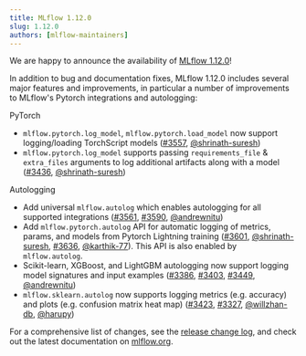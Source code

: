 ```yaml
---
title: MLflow 1.12.0
slug: 1.12.0
authors: [mlflow-maintainers]
---
```


We are happy to announce the availability of [MLflow 1.12.0](https://github.com/mlflow/mlflow/releases/tag/v1.12.0)!

In addition to bug and documentation fixes, MLflow 1.12.0 includes several major features and improvements, in particular a number of improvements to MLflow's Pytorch integrations and autologging:

PyTorch

- `mlflow.pytorch.log_model`, `mlflow.pytorch.load_model` now support logging/loading TorchScript models ([#3557](https://github.com/mlflow/mlflow/pull/3557), [@shrinath-suresh](https://github.com/shrinath-suresh))
- `mlflow.pytorch.log_model` supports passing `requirements_file` & `extra_files` arguments to log additional artifacts along with a model ([#3436](https://github.com/mlflow/mlflow/pull/3436), [@shrinath-suresh](https://github.com/shrinath-suresh))

Autologging

- Add universal `mlflow.autolog` which enables autologging for all supported integrations ([#3561](https://github.com/mlflow/mlflow/pull/3561), [#3590](https://github.com/mlflow/mlflow/pull/3590), [@andrewnitu](https://github.com/andrewnitu))
- Add `mlflow.pytorch.autolog` API for automatic logging of metrics, params, and models from Pytorch Lightning training ([#3601](https://github.com/mlflow/mlflow/pull/3601), [@shrinath-suresh](https://github.com/shrinath-suresh), [#3636](https://github.com/mlflow/mlflow/pull/3636), [@karthik-77](https://github.com/karthik-77)). This API is also enabled by `mlflow.autolog`.
- Scikit-learn, XGBoost, and LightGBM autologging now support logging model signatures and input examples ([#3386](https://github.com/mlflow/mlflow/pull/3386), [#3403](https://github.com/mlflow/mlflow/pull/3403), [#3449](https://github.com/mlflow/mlflow/pull/3449), [@andrewnitu](https://github.com/andrewnitu))
- `mlflow.sklearn.autolog` now supports logging metrics (e.g. accuracy) and plots (e.g. confusion matrix heat map) ([#3423](https://github.com/mlflow/mlflow/pull/3423), [#3327](https://github.com/mlflow/mlflow/pull/3327), [@willzhan-db](https://github.com/willzhan-db), [@harupy](https://github.com/harupy))

For a comprehensive list of changes, see the [release change log](https://github.com/mlflow/mlflow/releases/tag/v1.12.0), and check out the latest documentation on [mlflow.org](http://mlflow.org/).
